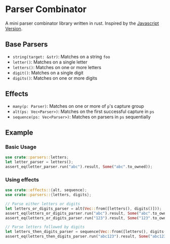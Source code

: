 # Parser Combinator

A mini parser combinator library written in rust. Inspired by the [Javascript Version](https://github.com/LowLevelJavaScript/Parser-Combinators-From-Scratch).

## Base Parsers

- `string(target: &str)`: Matches on a string `foo`
- `letter()`: Matches on a single letter
- `letters()`: Matches on one or more letters
- `digit()`: Matches on a single digit
- `digits()`: Matches on one or more digits

## Effects

- `many(p: Parser)`: Matches on one or more of `p`'s capture group
- `alt(ps: Vec<Parser>)`: Matches on the first successful capture in `ps`
- `sequence(ps: Vec<Parser>)`: Matches on parsers in `ps` sequentially

## Example

### Basic Usage

```rs
use crate::parsers::letters;
let letter_parser = letters();
assert_eq(letter_parser.run("abc").result, Some("abc".to_owned));
```

### Using effects
```rs
use crate::effects::{alt, sequence};
use crate::parsers::{letters, digits};

// Parse either letters or digits
let letters_or_digits_parser = alt(Vec::from([letters(), digits()]));
assert_eq(letters_or_digits_parser.run("abc").result, Some("abc".to_owned));
assert_eq(letters_or_digits_parser.run("123").result, Some("123".to_owned));

// Parse letters followed by digits
let letters_then_digits_parser = sequence(Vec::from([letters(), digits()]));
assert_eq(letters_then_digits_parser.run("abc123").result, Some("abc123".to_owned));
```